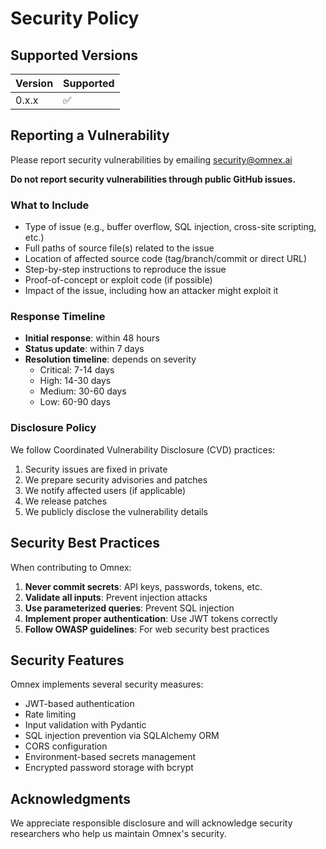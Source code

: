 # Security Policy

## Supported Versions

| Version | Supported          |
| ------- | ------------------ |
| 0.x.x   | :white_check_mark: |

## Reporting a Vulnerability

Please report security vulnerabilities by emailing security@omnex.ai

**Do not report security vulnerabilities through public GitHub issues.**

### What to Include

* Type of issue (e.g., buffer overflow, SQL injection, cross-site scripting, etc.)
* Full paths of source file(s) related to the issue
* Location of affected source code (tag/branch/commit or direct URL)
* Step-by-step instructions to reproduce the issue
* Proof-of-concept or exploit code (if possible)
* Impact of the issue, including how an attacker might exploit it

### Response Timeline

* **Initial response**: within 48 hours
* **Status update**: within 7 days
* **Resolution timeline**: depends on severity
  - Critical: 7-14 days
  - High: 14-30 days
  - Medium: 30-60 days
  - Low: 60-90 days

### Disclosure Policy

We follow Coordinated Vulnerability Disclosure (CVD) practices:

1. Security issues are fixed in private
2. We prepare security advisories and patches
3. We notify affected users (if applicable)
4. We release patches
5. We publicly disclose the vulnerability details

## Security Best Practices

When contributing to Omnex:

1. **Never commit secrets**: API keys, passwords, tokens, etc.
2. **Validate all inputs**: Prevent injection attacks
3. **Use parameterized queries**: Prevent SQL injection
4. **Implement proper authentication**: Use JWT tokens correctly
5. **Follow OWASP guidelines**: For web security best practices

## Security Features

Omnex implements several security measures:

- JWT-based authentication
- Rate limiting
- Input validation with Pydantic
- SQL injection prevention via SQLAlchemy ORM
- CORS configuration
- Environment-based secrets management
- Encrypted password storage with bcrypt

## Acknowledgments

We appreciate responsible disclosure and will acknowledge security researchers who help us maintain Omnex's security.